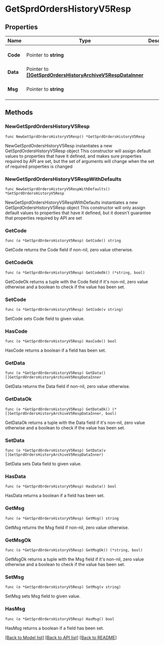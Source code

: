 # GetSprdOrdersHistoryV5Resp

## Properties

Name | Type | Description | Notes
------------ | ------------- | ------------- | -------------
**Code** | Pointer to **string** |  | [optional] [default to ""]
**Data** | Pointer to [**[]GetSprdOrdersHistoryArchiveV5RespDataInner**](GetSprdOrdersHistoryArchiveV5RespDataInner.md) |  | [optional] 
**Msg** | Pointer to **string** |  | [optional] [default to ""]

## Methods

### NewGetSprdOrdersHistoryV5Resp

`func NewGetSprdOrdersHistoryV5Resp() *GetSprdOrdersHistoryV5Resp`

NewGetSprdOrdersHistoryV5Resp instantiates a new GetSprdOrdersHistoryV5Resp object
This constructor will assign default values to properties that have it defined,
and makes sure properties required by API are set, but the set of arguments
will change when the set of required properties is changed

### NewGetSprdOrdersHistoryV5RespWithDefaults

`func NewGetSprdOrdersHistoryV5RespWithDefaults() *GetSprdOrdersHistoryV5Resp`

NewGetSprdOrdersHistoryV5RespWithDefaults instantiates a new GetSprdOrdersHistoryV5Resp object
This constructor will only assign default values to properties that have it defined,
but it doesn't guarantee that properties required by API are set

### GetCode

`func (o *GetSprdOrdersHistoryV5Resp) GetCode() string`

GetCode returns the Code field if non-nil, zero value otherwise.

### GetCodeOk

`func (o *GetSprdOrdersHistoryV5Resp) GetCodeOk() (*string, bool)`

GetCodeOk returns a tuple with the Code field if it's non-nil, zero value otherwise
and a boolean to check if the value has been set.

### SetCode

`func (o *GetSprdOrdersHistoryV5Resp) SetCode(v string)`

SetCode sets Code field to given value.

### HasCode

`func (o *GetSprdOrdersHistoryV5Resp) HasCode() bool`

HasCode returns a boolean if a field has been set.

### GetData

`func (o *GetSprdOrdersHistoryV5Resp) GetData() []GetSprdOrdersHistoryArchiveV5RespDataInner`

GetData returns the Data field if non-nil, zero value otherwise.

### GetDataOk

`func (o *GetSprdOrdersHistoryV5Resp) GetDataOk() (*[]GetSprdOrdersHistoryArchiveV5RespDataInner, bool)`

GetDataOk returns a tuple with the Data field if it's non-nil, zero value otherwise
and a boolean to check if the value has been set.

### SetData

`func (o *GetSprdOrdersHistoryV5Resp) SetData(v []GetSprdOrdersHistoryArchiveV5RespDataInner)`

SetData sets Data field to given value.

### HasData

`func (o *GetSprdOrdersHistoryV5Resp) HasData() bool`

HasData returns a boolean if a field has been set.

### GetMsg

`func (o *GetSprdOrdersHistoryV5Resp) GetMsg() string`

GetMsg returns the Msg field if non-nil, zero value otherwise.

### GetMsgOk

`func (o *GetSprdOrdersHistoryV5Resp) GetMsgOk() (*string, bool)`

GetMsgOk returns a tuple with the Msg field if it's non-nil, zero value otherwise
and a boolean to check if the value has been set.

### SetMsg

`func (o *GetSprdOrdersHistoryV5Resp) SetMsg(v string)`

SetMsg sets Msg field to given value.

### HasMsg

`func (o *GetSprdOrdersHistoryV5Resp) HasMsg() bool`

HasMsg returns a boolean if a field has been set.


[[Back to Model list]](../README.md#documentation-for-models) [[Back to API list]](../README.md#documentation-for-api-endpoints) [[Back to README]](../README.md)


